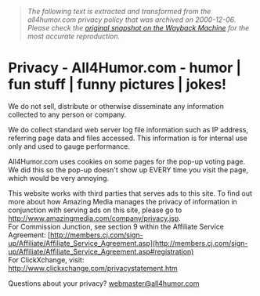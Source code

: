 > *The following text is extracted and transformed from the all4humor.com privacy policy that was archived on 2000-12-06. Please check the [original snapshot on the Wayback Machine](https://web.archive.org/web/20001206140200id_/http%3A//www.all4humor.com/privacy.html) for the most accurate reproduction.*

# Privacy - All4Humor.com - humor | fun stuff | funny pictures | jokes!

We do not sell, distribute or otherwise disseminate any information collected to any person or company.

We do collect standard web server log file information such as IP address, referring page data and files accessed. This information is for internal use only and used to gauge performance.

All4Humor.com uses cookies on some pages for the pop-up voting page. We did this so the pop-up doesn't show up EVERY time you visit the page, which would be very annoying.

This website works with third parties that serves ads to this site. To find out more about how Amazing Media manages the privacy of information in conjunction with serving ads on this site, please go to <http://www.amazingmedia.com/company/privacy.jsp>.  
For Commission Junction, see section 9 within the Affiliate Service Agreement: [http://members.cj.com/sign-up/Affiliate/Affiliate_Service_Agreement.asp](http://members.cj.com/sign-up/Affiliate/Affiliate_Service_Agreement.asp#registration)  
For ClickXchange, visit: <http://www.clickxchange.com/privacystatement.htm>

Questions about your privacy? [webmaster@all4humor.com](mailto:webmaster@all4humor.com)
